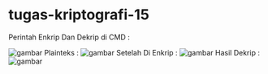 # tugas-kriptografi-15
Perintah Enkrip Dan Dekrip di CMD :

![gambar](https://user-images.githubusercontent.com/121703984/210905620-61e13e03-cc90-4e96-93fc-be922065fc07.png)
Plainteks :
![gambar](https://user-images.githubusercontent.com/121703984/210905655-dd02f820-2c8a-43d1-a754-2f97dcb8153b.png)
Setelah Di Enkrip :
![gambar](https://user-images.githubusercontent.com/121703984/210905683-80aaa419-d6f3-4c4a-813b-3c8bdddfb64d.png)
Hasil Dekrip :
![gambar](https://user-images.githubusercontent.com/121703984/210905697-7637e5d8-f202-4633-89d4-927bf3e00d71.png)
